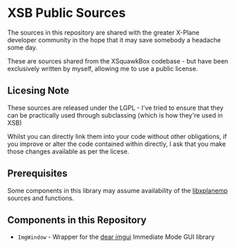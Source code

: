 # XSB Public Sources

The sources in this repository are shared with the greater X-Plane developer
community in the hope that it may save somebody a headache some day.

These are sources shared from the XSquawkBox codebase - but have been
exclusively written by myself, allowing me to use a public license.

## Licesing Note

These sources are released under the LGPL - I've tried to ensure that they can
be practically used through subclassing (which is how they're used in XSB)

Whilst you can directly link them into your code without other obligations, if
you improve or alter the code contained within directly, I ask that you make 
those changes available as per the licese.

## Prerequisites

Some components in this library may assume availability of the 
[libxplanemp](https://github.com/kuroneko/libxplanemp) sources and functions.

## Components in this Repository

* `ImgWindow` - Wrapper for the [dear imgui](https://github.com/ocornut/imgui)
  Immediate Mode GUI library

